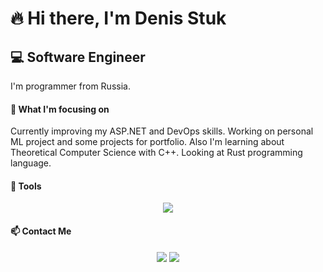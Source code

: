 # 🔥 Hi there, I'm Denis Stuk
## 💻 Software Engineer

I'm programmer from Russia.

#### 🚀 What I'm focusing on
Currently improving my ASP.NET and DevOps skills. Working on personal ML project and some projects for portfolio. Also I'm learning about Theoretical Computer Science with C++. Looking at Rust programming language.

#### 🧰 Tools
<p align="center">
  <a target="_blank" href="https://nodejs.org/en/"><img src="https://img.shields.io/badge/-Nodejs-FFF?style=for-the-badge&logo=nodejs&logoColor=3C873A"></img></a>
</p> 

#### 📫 Contact Me
<p align="center">
  <a target="_blank" href="https://t.me/denstuk"><img src="https://img.shields.io/badge/-Telegram-FFF?style=for-the-badge&logo=telegram&logoColor=27A0D9"></img></a>
  <a target="_blank" href="mailto:den.stuk00@gmail.com"><img src="https://img.shields.io/badge/-Gmail-D14836?style=for-the-badge&logo=Gmail&logoColor=white"></img></a>
</p> 

